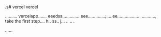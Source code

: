 .s# vercel
vercel

..........
vercelapp.......
eeedss..............
eee..............;....
 ee...................
...........,
 take the first step....
h..
ss..
j...
..
..
.

......